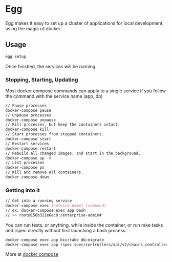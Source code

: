 # Egg

Egg makes it easy to set up a cluster of applications for local development, using the magic of docker.

## Usage

```bash
egg setup
```
Once finished, the services will be running.

### Stopping, Starting, Updating

Most docker compose commands can apply to a single service if you follow the command with the service name (app, db)

```bash
// Pause processes
docker-compose pause
// Unpause processes
docker-compose unpause
// Kill processes, but keep the containers intact.
docker-compose kill
// Start processes from stopped containers.
docker-compose start
// Restart services
docker-compose restart
// Rebuild all changed images, and start in the background.
docker-compose up -d
// List processes
docker-compose ps
// Kill and remove all containers.
docker-compose down
```

### Getting into it
```bash
// Get into a running service
docker-compose exec [service-name] [command]
// ex. docker-compose exec app bash
// >> root@156b321e6ec8:/enterprise-admin#
```

You can run tests, or anything, while inside the container, or run rake tasks and rspec directly without first launching a bash process.
```bash
docker-compose exec app bin/rake db:migrate
docker-compose exec app rspec spec/controllers/api/v2/chains_controller_spec.rb
```

More at [docker compose](https://docs.docker.com/compose/compose-file)